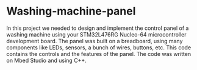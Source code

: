 # Washing-machine-panel
In this project we needed to design and implement the control panel of a washing machine using your STM32L476RG Nucleo-64 microcontroller development board. The panel was built on a breadboard, using many components like LEDs, sensors, a bunch of wires, buttons, etc. This code contains the controls and the features of the panel. The code was written on Mbed Studio and using C++.
